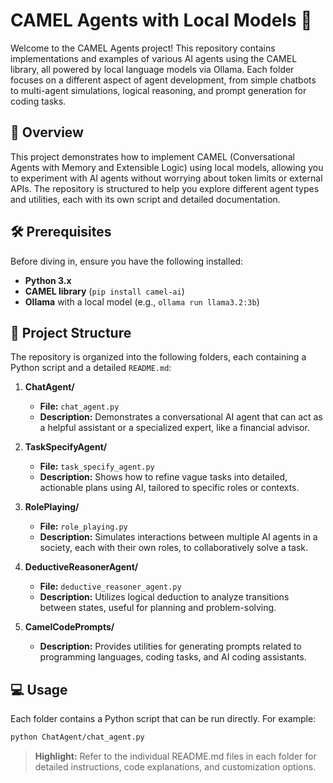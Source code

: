 # CAMEL Agents with Local Models 🤖

Welcome to the CAMEL Agents project! This repository contains implementations and examples of various AI agents using the CAMEL library, all powered by local language models via Ollama. Each folder focuses on a different aspect of agent development, from simple chatbots to multi-agent simulations, logical reasoning, and prompt generation for coding tasks.

## 🌟 Overview
This project demonstrates how to implement CAMEL (Conversational Agents with Memory and Extensible Logic) using local models, allowing you to experiment with AI agents without worrying about token limits or external APIs. The repository is structured to help you explore different agent types and utilities, each with its own script and detailed documentation.

## 🛠️ Prerequisites
Before diving in, ensure you have the following installed:
- **Python 3.x**
- **CAMEL library** (`pip install camel-ai`)
- **Ollama** with a local model (e.g., `ollama run llama3.2:3b`)

## 📂 Project Structure
The repository is organized into the following folders, each containing a Python script and a detailed `README.md`:

1. **ChatAgent/**  
   - **File:** `chat_agent.py`  
   - **Description:** Demonstrates a conversational AI agent that can act as a helpful assistant or a specialized expert, like a financial advisor.

2. **TaskSpecifyAgent/**  
   - **File:** `task_specify_agent.py`  
   - **Description:** Shows how to refine vague tasks into detailed, actionable plans using AI, tailored to specific roles or contexts.

3. **RolePlaying/**  
   - **File:** `role_playing.py`  
   - **Description:** Simulates interactions between multiple AI agents in a society, each with their own roles, to collaboratively solve a task.

4. **DeductiveReasonerAgent/**  
   - **File:** `deductive_reasoner_agent.py`  
   - **Description:** Utilizes logical deduction to analyze transitions between states, useful for planning and problem-solving.

5. **CamelCodePrompts/**  
   - **Description:** Provides utilities for generating prompts related to programming languages, coding tasks, and AI coding assistants.

## 💻 Usage
Each folder contains a Python script that can be run directly. For example:
```bash
python ChatAgent/chat_agent.py
```
> **Highlight:** Refer to the individual README.md files in each folder for detailed instructions, code explanations, and customization options.